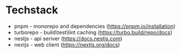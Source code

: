 # Techstack

* pnpm - monorepo and dependencies (<https://pnpm.io/installation>)
* turborepo - build\test\lint caching (<https://turbo.build/repo/docs>)
* nestjs - api seriver (<https://docs.nestjs.com>)
* nextjs - web client (<https://nextjs.org/docs>)
